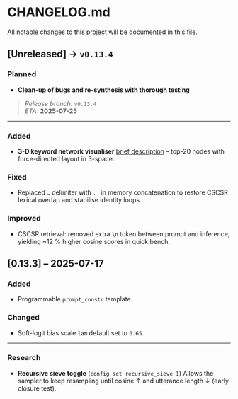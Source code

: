 # CHANGELOG.md
All notable changes to this project will be documented in this file.

## [Unreleased] → `v0.13.4` 
### Planned
- **Clean-up of bugs and re-synthesis with thorough testing**  
> *Release branch:* `v0.13.4`  
> *ETA:* **2025-07-25**

----  

### Added
- **3-D keyword network visualiser** [brief description](https://github.com/oldwalls/sapphire/blob/main/MAP_semantic_UMB_map.md) – top-20 nodes with force-directed layout in 3-space.

### Fixed
- Replaced `…` delimiter with `. ` in memory concatenation
  to restore CSCSR lexical overlap and stabilise identity loops.

### Improved
- CSCSR retrieval: removed extra `\n` token between prompt and inference,
  yielding ~12 % higher cosine scores in quick bench.

## [0.13.3] – 2025-07-17

### Added
- Programmable `prompt_constr` template.

### Changed
- Soft-logit bias scale `lam` default set to `0.65`.

---

### Research
- **Recursive sieve toggle** (`config set recursive_sieve 1`)
  Allows the sampler to keep resampling until cosine ↑ and utterance length ↓ (early closure test).
